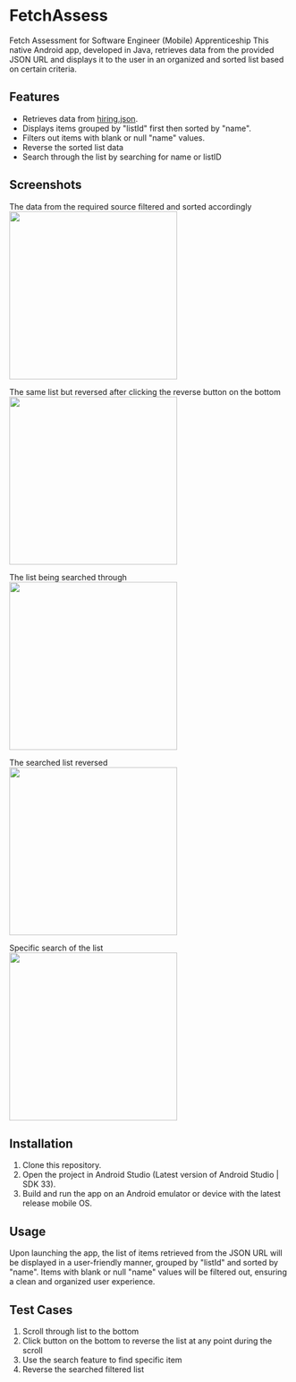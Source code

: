 # FetchAssess
Fetch Assessment for Software Engineer (Mobile) Apprenticeship
This native Android app, developed in Java, retrieves data from the provided JSON URL and displays it to the user in an organized and sorted list based on certain criteria.

## Features

- Retrieves data from [hiring.json](https://fetch-hiring.s3.amazonaws.com/hiring.json).
- Displays items grouped by "listId" first then sorted by "name".
- Filters out items with blank or null "name" values.
- Reverse the sorted list data
- Search through the list by searching for name or listID

## Screenshots

The data from the required source filtered and sorted accordingly<br>
<img src="https://github.com/MichalJanMalek/FetchAssess/blob/main/Screenshots/Screenshot_Fetch1.png" width="300"><br>


The same list but reversed after clicking the reverse button on the bottom<br>
<img src="https://github.com/MichalJanMalek/FetchAssess/blob/main/Screenshots/Screenshot_FetchReversed.png" width="300"><br>

The list being searched through<br>
<img src="https://github.com/MichalJanMalek/FetchAssess/blob/main/Screenshots/Screenshot_FetchSearch.png" width="300"><br>

The searched list reversed<br>
<img src="https://github.com/MichalJanMalek/FetchAssess/blob/main/Screenshots/Screenshot_SearchReverse.png" width="300"><br>

Specific search of the list<br>
<img src="https://github.com/MichalJanMalek/FetchAssess/blob/main/Screenshots/Screenshot_Specific.png" width="300"><br>

## Installation

1. Clone this repository.
2. Open the project in Android Studio (Latest version of Android Studio | SDK 33).
3. Build and run the app on an Android emulator or device with the latest release mobile OS.

## Usage

Upon launching the app, the list of items retrieved from the JSON URL will be displayed in a user-friendly manner, grouped by "listId" and sorted by "name". Items with blank or null "name" values will be filtered out, ensuring a clean and organized user experience.

## Test Cases

1. Scroll through list to the bottom
2. Click button on the bottom to reverse the list at any point during the scroll
3. Use the search feature to find specific item
4. Reverse the searched filtered list
